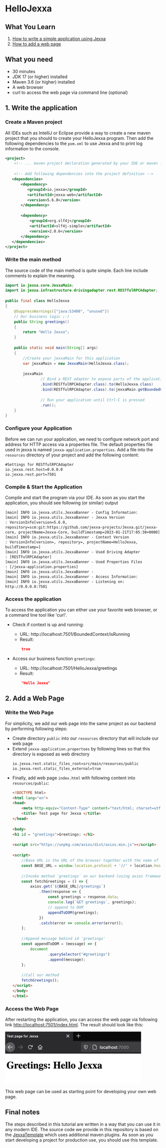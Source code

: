# HelloJexxa

## What You Learn

1.  [How to write a simple application using Jexxa](#1-Write-the-application)
2.  [How to add a web page](#2-Add-a-Web-Page)

## What you need

*   30 minutes
*   JDK 17 (or higher) installed 
*   Maven 3.6 (or higher) installed
*   A web browser
*   curl to access the web page via command line (optional)

## 1. Write the application

### Create a Maven project 

All IDEs such as IntelliJ or Eclipse provide a way to create a new maven project that you should to create your HelloJexxa program. Then add the following dependencies to the `pom.xml` to use Jexxa and to print log information to the console. 

```xml
<project> 
    <!-- ... maven project declaration generated by your IDE or maven ... -->
    
    <!-- Add following dependencies into the project definition -->
   <dependencies>
       <dependency>
          <groupId>io.jexxa</groupId>
          <artifactId>jexxa-web</artifactId>
          <version>5.6.0</version>
       </dependency>
       
       <dependency>
           <groupId>org.slf4j</groupId>
           <artifactId>slf4j-simple</artifactId>
           <version>2.0.6</version>
       </dependency>
   </dependencies>
</project>
```

### Write the main method 
The source code of the main method is quite simple. Each line include comments to explain the meaning.  

```java
import io.jexxa.core.JexxaMain;
import io.jexxa.infrastructure.drivingadapter.rest.RESTfulRPCAdapter;

public final class HelloJexxa
{
    @SuppressWarnings({"java:S3400", "unused"})
    // Our business logic ;-)
    public String greetings()
    {
        return "Hello Jexxa";
    }

    public static void main(String[] args)
    {
        //Create your jexxaMain for this application
        var jexxaMain = new JexxaMain(HelloJexxa.class);

        jexxaMain
                // Bind a REST adapter to expose parts of the application
                .bind(RESTfulRPCAdapter.class).to(HelloJexxa.class)               // Get greetings: http://localhost:7501/HelloJexxa/greetings
                .bind(RESTfulRPCAdapter.class).to(jexxaMain.getBoundedContext())  // Get stats: http://localhost:7501/BoundedContext/isRunning

                // Run your application until Ctrl-C is pressed
                .run();
    }
}
```

### Configure your Application

Before we can run your application, we need to configure network port and address for HTTP access via a properties file. The default properties file used in jexxa
is named `jexxa-application.properties`. Add a file into the `resources` directory of your project and add the following
content:
```properties
#Settings for RESTfulRPCAdapter
io.jexxa.rest.host=0.0.0.0
io.jexxa.rest.port=7501
```

### Compile & Start the Application
Compile and start the program via your IDE. As soon as you start the application, you should see following (or similar) output

```console
[main] INFO io.jexxa.utils.JexxaBanner - Config Information: 
[main] INFO io.jexxa.utils.JexxaBanner - Jexxa Version                  : VersionInfo[version=5.6.0, repository=scm:git:https://github.com/jexxa-projects/Jexxa.git/jexxa-core, projectName=Jexxa-Core, buildTimestamp=2023-01-21T17:05:30+0000]
[main] INFO io.jexxa.utils.JexxaBanner - Context Version                : VersionInfo[version=, repository=, projectName=HelloJexxa, buildTimestamp=]
[main] INFO io.jexxa.utils.JexxaBanner - Used Driving Adapter           : [RESTfulRPCAdapter]
[main] INFO io.jexxa.utils.JexxaBanner - Used Properties Files          : [/jexxa-application.properties]
[main] INFO io.jexxa.utils.JexxaBanner - 
[main] INFO io.jexxa.utils.JexxaBanner - Access Information: 
[main] INFO io.jexxa.utils.JexxaBanner - Listening on: http://0.0.0.0:7501
```

### Access the application
To access the application you can either use your favorite web browser, or a command line tool like 'curl'. 

*   Check if context is up and running:
    *   URL: http://localhost:7501/BoundedContext/isRunning
    *   Result:
    ```Json 
        true
    ```
    
*   Access our business function `greetings`:
    *   URL: http://localhost:7501/HelloJexxa/greetings
    *   Result: 
    ```Json 
        "Hello Jexxa" 
    ```
## 2. Add a Web Page

### Write the Web Page 

For simplicity, we add our web page into the same project as our backend by performing following steps: 

* Create directory `public` into our `resources` directory that will include our web page
* Extend `jexxa-application.propertoes` by following lines so that this directory is exposed as web directory 
  ```properties
  io.jexxa.rest.static_files_root=src/main/resources/public
  io.jexxa.rest.static_files_external=true
  ```
* Finally, add web page `index.html` with following content into `resources/public`:
    ```html
    <!DOCTYPE html>
    <html lang="en">
    <head>
        <meta http-equiv="Content-Type" content="text/html; charset=utf-8"/>
        <title> Test page for Jexxa </title>
    </head>
    
    <body>
    <h1 id = "greetings">Greetings: </h1>
    
    <script src="https://unpkg.com/axios/dist/axios.min.js"></script>
    
    <script>
        //Base URL is the URL of the browser together with the name of our application name HelloJexxa
        const BASE_URL = window.location.protocol + '//' + location.host +'/HelloJexxa';
    
        //Invoke method `greetings` on our backend (using axios framework)  
        const fetchGreetings = () => {
            axios.get(`${BASE_URL}/greetings`)
                .then(response => {
                    const greetings = response.data;
                    console.log(`GET greetings`, greetings);
                    // append to DOM
                    appendToDOM(greetings);
                })
                .catch(error => console.error(error));
        };
    
        //Append message behind id 'greetings'
        const appendToDOM = (message) => {
            document
                    .querySelector("#greetings")
                    .append(message);
        };
    
        //Call our method 
        fetchGreetings();
    </script>
    </body>
    </html>
    ```

### Access the Web Page

After restarting the application, you can access the web page via following link [http://localhost:7501/index.html](http://localhost:7501/index.html). The result should look like this:

![Webpage](images/Webpage.jpg)

This web page can be used as starting point for developing your own web page.


## Final notes
The steps described in this tutorial are written in a way that you can use it in any modern IDE. The source code we provide in this repository is based on the [JexxaTemplate](https://github.com/jexxa-projects/JexxaTemplate/) which uses additional maven plugins. As soon as you start developing a project for production use, you should use this template.    

